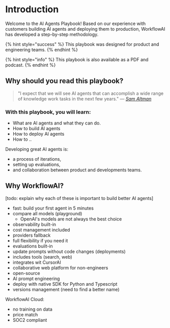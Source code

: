 # Introduction

Welcome to the AI Agents Playbook! Based on our experience with customers building AI agents and deploying them to production, WorkflowAI has developed a step-by-step methodology.

{% hint style="success" %}
This playbook was designed for product and engineering teams.
{% endhint %}

{% hint style="info" %}
This playbook is also available as a PDF and podcast.
{% endhint %}

## Why should you read this playbook?

> "I expect that we will see AI agents that can accomplish a wide range of knowledge work tasks in the next few years." — [_Sam Altman_](https://blog.samaltman.com/reflections)

### With this playbook, you will learn:
- What are AI agents and what they can do.
- How to build AI agents
- How to deploy AI agents
- How to ..

Developing great AI agents is:
- a process of iterations,
- setting up evaluations,
- and collaboration between product and developments teams.

## Why WorkflowAI?

[todo: explain why each of these is important to build better AI agents]

- fast: build your first agent in 5 minutes
- compare all models (playground)
    - OpenAI's models are not always the best choice
- observability built-in
- cost management included
- providers fallback
- full flexibility if you need it
- evaluations built-in
- update prompts without code changes (deployments)
- includes tools (search, web)
- integrates wit CursorAI
- collaborative web platform for non-engineers
- open-source
- AI prompt engineering
- deploy with native SDK for Python and Typescript
- versions management (need to find a better name)

WorkflowAI Cloud:
- no training on data
- price match
- SOC2 compliant